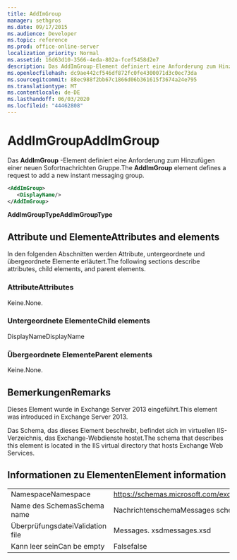 ```yaml
---
title: AddImGroup
manager: sethgros
ms.date: 09/17/2015
ms.audience: Developer
ms.topic: reference
ms.prod: office-online-server
localization_priority: Normal
ms.assetid: 16d63d10-3566-4eda-802a-fcef5458d2e7
description: Das AddImGroup-Element definiert eine Anforderung zum Hinzufügen einer neuen Sofortnachrichten Gruppe.
ms.openlocfilehash: dc9ae442cf546df872fc0fe4300071d3c0ec73da
ms.sourcegitcommit: 88ec988f2bb67c1866d06b361615f3674a24e795
ms.translationtype: MT
ms.contentlocale: de-DE
ms.lasthandoff: 06/03/2020
ms.locfileid: "44462808"
---
```

# <a name="addimgroup"></a><span data-ttu-id="f96cd-103">AddImGroup</span><span class="sxs-lookup"><span data-stu-id="f96cd-103">AddImGroup</span></span>

<span data-ttu-id="f96cd-104">Das **AddImGroup** -Element definiert eine Anforderung zum Hinzufügen einer neuen Sofortnachrichten Gruppe.</span><span class="sxs-lookup"><span data-stu-id="f96cd-104">The **AddImGroup** element defines a request to add a new instant messaging group.</span></span> 
  
```XML
<AddImGroup>
   <DisplayName/>
</AddImGroup>
```

 <span data-ttu-id="f96cd-105">**AddImGroupType**</span><span class="sxs-lookup"><span data-stu-id="f96cd-105">**AddImGroupType**</span></span>
## <a name="attributes-and-elements"></a><span data-ttu-id="f96cd-106">Attribute und Elemente</span><span class="sxs-lookup"><span data-stu-id="f96cd-106">Attributes and elements</span></span>

<span data-ttu-id="f96cd-107">In den folgenden Abschnitten werden Attribute, untergeordnete und übergeordnete Elemente erläutert.</span><span class="sxs-lookup"><span data-stu-id="f96cd-107">The following sections describe attributes, child elements, and parent elements.</span></span>
  
### <a name="attributes"></a><span data-ttu-id="f96cd-108">Attribute</span><span class="sxs-lookup"><span data-stu-id="f96cd-108">Attributes</span></span>

<span data-ttu-id="f96cd-109">Keine.</span><span class="sxs-lookup"><span data-stu-id="f96cd-109">None.</span></span>
  
### <a name="child-elements"></a><span data-ttu-id="f96cd-110">Untergeordnete Elemente</span><span class="sxs-lookup"><span data-stu-id="f96cd-110">Child elements</span></span>

<span data-ttu-id="f96cd-111">DisplayName</span><span class="sxs-lookup"><span data-stu-id="f96cd-111">DisplayName</span></span>
  
### <a name="parent-elements"></a><span data-ttu-id="f96cd-112">Übergeordnete Elemente</span><span class="sxs-lookup"><span data-stu-id="f96cd-112">Parent elements</span></span>

<span data-ttu-id="f96cd-113">Keine.</span><span class="sxs-lookup"><span data-stu-id="f96cd-113">None.</span></span>
  
## <a name="remarks"></a><span data-ttu-id="f96cd-114">Bemerkungen</span><span class="sxs-lookup"><span data-stu-id="f96cd-114">Remarks</span></span>

<span data-ttu-id="f96cd-115">Dieses Element wurde in Exchange Server 2013 eingeführt.</span><span class="sxs-lookup"><span data-stu-id="f96cd-115">This element was introduced in Exchange Server 2013.</span></span>
  
<span data-ttu-id="f96cd-116">Das Schema, das dieses Element beschreibt, befindet sich im virtuellen IIS-Verzeichnis, das Exchange-Webdienste hostet.</span><span class="sxs-lookup"><span data-stu-id="f96cd-116">The schema that describes this element is located in the IIS virtual directory that hosts Exchange Web Services.</span></span>
  
## <a name="element-information"></a><span data-ttu-id="f96cd-117">Informationen zu Elementen</span><span class="sxs-lookup"><span data-stu-id="f96cd-117">Element information</span></span>

|||
|:-----|:-----|
|<span data-ttu-id="f96cd-118">Namespace</span><span class="sxs-lookup"><span data-stu-id="f96cd-118">Namespace</span></span>  <br/> |https://schemas.microsoft.com/exchange/services/2006/messages  <br/> |
|<span data-ttu-id="f96cd-119">Name des Schemas</span><span class="sxs-lookup"><span data-stu-id="f96cd-119">Schema name</span></span>  <br/> |<span data-ttu-id="f96cd-120">Nachrichtenschema</span><span class="sxs-lookup"><span data-stu-id="f96cd-120">Messages schema</span></span>  <br/> |
|<span data-ttu-id="f96cd-121">Überprüfungsdatei</span><span class="sxs-lookup"><span data-stu-id="f96cd-121">Validation file</span></span>  <br/> |<span data-ttu-id="f96cd-122">Messages. xsd</span><span class="sxs-lookup"><span data-stu-id="f96cd-122">messages.xsd</span></span>  <br/> |
|<span data-ttu-id="f96cd-123">Kann leer sein</span><span class="sxs-lookup"><span data-stu-id="f96cd-123">Can be empty</span></span>  <br/> |<span data-ttu-id="f96cd-124">False</span><span class="sxs-lookup"><span data-stu-id="f96cd-124">false</span></span>  <br/> |
   

